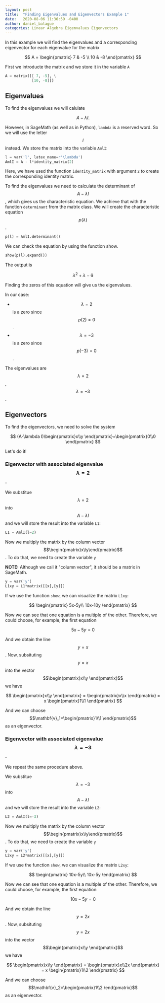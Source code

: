 ```yaml
---
layout: post
title:  "Finding Eigenvalues and Eigenvectors Example 1"
date:   2020-08-06 11:36:59 -0400
author: daniel_balague
categories: Linear Algebra Eigenvalues Eigenvectors
---
```


In this example we will find the eigenvalues and a corresponding eigenvector for each eigenvalue for the matrix

$$
A = \begin{pmatrix}
7 & -5 \\
10 & -8
\end{pmatrix}
$$

First we introducte the matrix and we store it in the variable ```A```
``` python 
A = matrix([[ 7, -5], \
            [10, -8]])
```

## Eigenvalues

To find the eigenvalues we will calulate

$$
    A-\lambda I.
$$

However, in SageMath (as well as in Python), `lambda` is a reserved word. So we will use the letter $$l$$ instead. We store the matrix into the variable `AmlI`: 

``` python
l = var('l', latex_name=r'\lambda')
AmlI = A - l*identity_matrix(2)
```

Here, we have used the function `identity_matrix` with argument `2` to create the corresponding identity matrix.

To find the eigenvalues we need to calculate the determinant of $$A-\lambda I$$, which gives us the characteristic equation. We achieve that with the function `determinant` from the matrix class. We will create the characteristic equation $$p(\lambda)$$.

```python
p(l) = AmlI.determinant()
```
We can check the equation by using the function show.

```python
show(p(l).expand())
```
The output is

$$
\lambda^2+\lambda-6
$$

Finding the zeros of this equation will give us the eigenvalues.

In our case:
- $$\lambda=2$$ is a zero since $$p(2) = 0$$.
- $$\lambda=-3$$ is a zero since $$p(-3) = 0$$.  

The eigenvalues are $$\lambda=2$$, $$\lambda=-3$$.

## Eigenvectors
To find the eigenvectors, we need to solve the system 

$$
(A-\lambda I)\begin{pmatrix}x\\y \end{pmatrix}=\begin{pmatrix}0\\0 \end{pmatrix}
$$

Let's do it!
### Eigenvector with associated eigenvalue $$\lambda=2$$.
We substitue $$\lambda=2$$ into $$A-\lambda I$$ and we will store the result into the variable `L1`:
``` python
L1 = AmlI(l=2)
```
Now we multiply the matrix by the column vector $$\begin{pmatrix}x\\y\end{pmatrix}$$. To do that, we need to create the variable `y`

**NOTE:** Although we call it "column vector", it should be a matrix in SageMath.

``` python
y = var('y')
L1xy = L1*matrix([[x],[y]])
```
If we use the function `show`, we can visualize the matrix `L1xy`:

$$
\begin{pmatrix}
5x-5y\\
10x-10y
\end{pmatrix}
$$

Now we can see that one equation is a multiple of the other. Therefore, we could choose, for example, the first equation

$$
5x-5y=0
$$

And we obtain the line $$y=x$$. Now, subsituting $$y=x$$ into the vector $$\begin{pmatrix}x\\y \end{pmatrix}$$ we have

$$
\begin{pmatrix}x\\y \end{pmatrix} = \begin{pmatrix}x\\x \end{pmatrix} = x \begin{pmatrix}1\\1 \end{pmatrix}
$$

And we can choose $$\mathbf{v}_1=\begin{pmatrix}1\\1 \end{pmatrix}$$ as an eigenvector.

### Eigenvector with associated eigenvalue $$\lambda=-3$$.

We repeat the same procedure above.

We substitue $$\lambda=-3$$ into $$A-\lambda I$$ and we will store the result into the variable `L2`:
``` python
L2 = AmlI(l=-3)
```
Now we multiply the matrix by the column vector $$\begin{pmatrix}x\\y\end{pmatrix}$$. To do that, we need to create the variable `y`

``` python
y = var('y')
L2xy = L2*matrix([[x],[y]])
```
If we use the function `show`, we can visualize the matrix `L2xy`:

$$
\begin{pmatrix}
10x-5y\\
10x-5y
\end{pmatrix}
$$

Now we can see that one equation is a multiple of the other. Therefore, we could choose, for example, the first equation

$$
10x-5y=0
$$

And we obtain the line $$y=2x$$. Now, subsituting $$y=2x$$ into the vector $$\begin{pmatrix}x\\y \end{pmatrix}$$ we have

$$
\begin{pmatrix}x\\y \end{pmatrix} = \begin{pmatrix}x\\2x \end{pmatrix} = x \begin{pmatrix}1\\2 \end{pmatrix}
$$

And we can choose $$\mathbf{v}_2=\begin{pmatrix}1\\2 \end{pmatrix}$$ as an eigenvector.